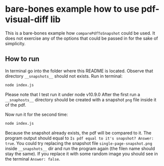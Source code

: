 # bare-bones example how to use pdf-visual-diff lib

This is a bare-bones example how `comparePdfToSnapshot` could be used. It does not exercise any of the options that could be passed in for the sake of simplicity.

## How to run

In terminal go into the folder where this README is located.
Observe that directory `__snapshots__` should not exists.
Run in terminal:

```sh
node index.js
```

Please note that I test run it under node v10.9.0
After the first run a `__snaphosts__` directory should be created with a snapshot `png` file inside it of the pdf.

Now run it for the second time:

```sh
node index.js
```

Because the snapshot already exists, the pdf will be compared to it. The program output should equal to `Is pdf equal to it's snapshot? Answer: true`.
You could try replacing the snapshot file `single-page-snapshot.png` inside `__snapshots__` dir and run the program again (the filen name should stay the same). If you replace it with some random image you should see in the terminal `Answer: false`.
